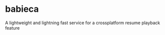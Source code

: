 babieca
=======

A lightweight and lightning fast service for a crossplatform resume playback feature
